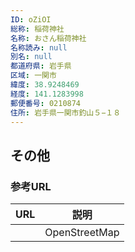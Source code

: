 ```yaml
---
ID: oZiOI
総称: 稲荷神社
名称: おさん稲荷神社
名称読み: null
別名: null
都道府県: 岩手県
区域: 一関市
緯度: 38.9248469
経度: 141.1283998
郵便番号: 0210874
住所: 岩手県一関市釣山５−１８
---
```


## その他

### 参考URL

| URL | 説明          |
| --- | ------------- |
|     | OpenStreetMap |
